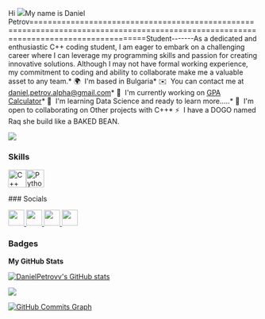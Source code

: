 Hi ![](https://user-images.githubusercontent.com/18350557/176309783-0785949b-9127-417c-8b55-ab5a4333674e.gif)My name is Daniel Petrov=====================================================================================================================================Student-------As a dedicated and enthusiastic C++ coding student, I am eager to embark on a challenging career where I can leverage my programming skills and passion for creating innovative solutions. Although I may not have formal working experience, my commitment to coding and ability to collaborate make me a valuable asset to any team.* 🌍  I'm based in Bulgaria* ✉️  You can contact me at [daniel.petrov.alpha@gmail.com](mailto:daniel.petrov.alpha@gmail.com)* 🚀  I'm currently working on [GPA Calculator](http://github.com/DanielPetrovv/GPA-Calculator.git)* 🧠  I'm learning Data Science and ready to learn more.....* 🤝  I'm open to collaborating on Other projects with C++* ⚡  I have a DOGO named Raq she build like a BAKED BEAN.

<a href="https://www.github.com/DanielPetrovv" target="_blank" rel="noreferrer"><img
src="https://img.shields.io/github/followers/DanielPetrovv?logo=github&style=for-the-badge&color=0891b2&labelColor=181824" /></a>

### Skills


<p align="left">
<a href="https://docs.microsoft.com/en-us/cpp/?view=msvc-170" target="_blank" rel="noreferrer"><img src="https://raw.githubusercontent.com/danielcranney/readme-generator/main/public/icons/skills/cplusplus-colored.svg" width="36" height="36" alt="C++" /></a><a href="https://www.python.org/" target="_blank" rel="noreferrer"><img src="https://raw.githubusercontent.com/danielcranney/readme-generator/main/public/icons/skills/python-colored.svg" width="36" height="36" alt="Python" /></a></p>
### Socials<p align="left"> <a href="https://discord.com/users/bosha1720" target="_blank" rel="noreferrer"> <picture> <source media="(prefers-color-scheme: dark)" srcset="undefined" /> <source media="(prefers-color-scheme: light)" srcset="https://raw.githubusercontent.com/danielcranney/readme-generator/main/public/icons/socials/discord.svg" /> <img src="https://raw.githubusercontent.com/danielcranney/readme-generator/main/public/icons/socials/discord.svg" width="32" height="32" /> </picture> </a> <a href="https://www.github.com/DanielPetrovv" target="_blank" rel="noreferrer"> <picture> <source media="(prefers-color-scheme: dark)" srcset="https://raw.githubusercontent.com/danielcranney/readme-generator/main/public/icons/socials/github-dark.svg" /> <source media="(prefers-color-scheme: light)" srcset="https://raw.githubusercontent.com/danielcranney/readme-generator/main/public/icons/socials/github.svg" /> <img src="https://raw.githubusercontent.com/danielcranney/readme-generator/main/public/icons/socials/github.svg" width="32" height="32" /> </picture> </a> <a href="http://www.instagram.com/danielpetrov_01" target="_blank" rel="noreferrer"> <picture> <source media="(prefers-color-scheme: dark)" srcset="undefined" /> <source media="(prefers-color-scheme: light)" srcset="https://raw.githubusercontent.com/danielcranney/readme-generator/main/public/icons/socials/instagram.svg" /> <img src="https://raw.githubusercontent.com/danielcranney/readme-generator/main/public/icons/socials/instagram.svg" width="32" height="32" /> </picture> </a> <a href="https://www.linkedin.com/in/daniel-petrov-a80656298" target="_blank" rel="noreferrer"> <picture> <source media="(prefers-color-scheme: dark)" srcset="https://raw.githubusercontent.com/danielcranney/readme-generator/main/public/icons/socials/linkedin-dark.svg" /> <source media="(prefers-color-scheme: light)" srcset="https://raw.githubusercontent.com/danielcranney/readme-generator/main/public/icons/socials/linkedin.svg" /> <img src="https://raw.githubusercontent.com/danielcranney/readme-generator/main/public/icons/socials/linkedin.svg" width="32" height="32" /> </picture> </a></p>

### Badges

<b>My GitHub Stats</b>

<a href="http://www.github.com/DanielPetrovv"><img src="https://github-readme-stats.vercel.app/api?username=DanielPetrovv&show_icons=true&hide=&count_private=true&title_color=0891b2&text_color=ef4444&icon_color=0891b2&bg_color=181824&hide_border=true&show_icons=true" alt="DanielPetrovv's GitHub stats" /></a>

<a href="http://www.github.com/DanielPetrovv"><img src="https://github-readme-streak-stats.herokuapp.com/?user=DanielPetrovv&stroke=ef4444&background=181824&ring=0891b2&fire=0891b2&currStreakNum=ef4444&currStreakLabel=0891b2&sideNums=ef4444&sideLabels=ef4444&dates=ef4444&hide_border=true" /></a>

<a href="http://www.github.com/DanielPetrovv"><img src="https://github-readme-activity-graph.cyclic.app/graph?username=DanielPetrovv&bg_color=181824&color=ef4444&line=0891b2&point=ef4444&area_color=181824&area=true&hide_border=true&custom_title=GitHub%20Commits%20Graph" alt="GitHub Commits Graph" /></a>
